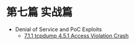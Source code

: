 # 第七篇 实战篇

- Denial of Service and PoC Exploits
  - [7.1.1 tcpdump 4.5.1 Access Violation Crash](7.1.1_dos_tcpdump_crash.md)
